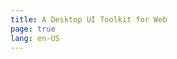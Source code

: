 ```yaml
---
title: A Desktop UI Toolkit for Web
page: true
lang: en-US
---
```


<ClientOnly>
  <ParallaxHome />
</ClientOnly>
